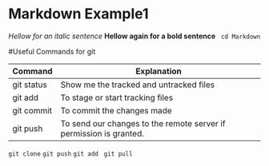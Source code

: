 # Markdown Example1 
*Hellow for an italic sentence*
**Hellow again for a bold sentence**
``` cd Markdown```

#Useful Commands for git

Command | Explanation
------- | -----------
git status | Show me the tracked and untracked files
git add | To stage or start tracking files
git commit | To commit the changes made
git push | To send our changes to the remote server if permission is granted.

``` git clone ```
``` git push ```
```git add ```
``` git pull ```  
